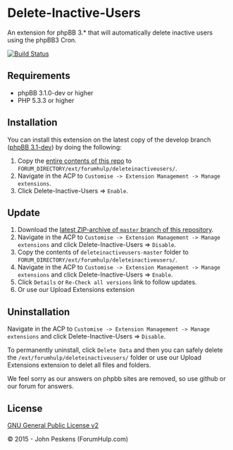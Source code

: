 Delete-Inactive-Users
=====================

An extension for phpBB 3.* that will automatically delete inactive users using the phpBB3 Cron.

[![Build Status](https://travis-ci.org/ForumHulp/Delete-Inactive-Users.svg?branch=master)](https://travis-ci.org/ForumHulp/Delete-Inactive-Users)

## Requirements
* phpBB 3.1.0-dev or higher
* PHP 5.3.3 or higher

## Installation
You can install this extension on the latest copy of the develop branch ([phpBB 3.1-dev](https://github.com/phpbb/phpbb3)) by doing the following:

1. Copy the [entire contents of this repo](https://github.com/ForumHulp/deleteinactiveusers/archive/master.zip) to `FORUM_DIRECTORY/ext/forumhulp/deleteinactiveusers/`.
2. Navigate in the ACP to `Customise -> Extension Management -> Manage extensions`.
3. Click Delete-Inactive-Users => `Enable`.

## Update
1. Download the [latest ZIP-archive of `master` branch of this repository](https://github.com/ForumHulp/deleteinactiveusers/archive/master.zip).
2. Navigate in the ACP to `Customise -> Extension Management -> Manage extensions` and click Delete-Inactive-Users => `Disable`.
3. Copy the contents of `deleteinactiveusers-master` folder to `FORUM_DIRECTORY/ext/forumhulp/deleteinactiveusers/`.
4. Navigate in the ACP to `Customise -> Extension Management -> Manage extensions` and click Delete-Inactive-Users => `Enable`.
5. Click `Details` or `Re-Check all versions` link to follow updates.
6. Or use our Upload Extensions extension

## Uninstallation
Navigate in the ACP to `Customise -> Extension Management -> Manage extensions` and click Delete-Inactive-Users => `Disable`.

To permanently uninstall, click `Delete Data` and then you can safely delete the `/ext/forumhulp/deleteinactiveusers/` folder or use our Upload Extensions extension to delet all files and folders.

We feel sorry as our answers on phpbb sites are removed, so use github or our forum for answers.

## License
[GNU General Public License v2](http://opensource.org/licenses/GPL-2.0)

© 2015 - John Peskens (ForumHulp.com)
